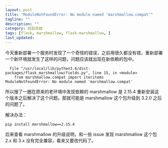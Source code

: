 ```yaml
---
layout: post
title: "ModuleNotFoundError: No module named 'marshmallow.compat'"
tagline: ""
description: ""
category: 经验总结
tags: [flask, marshmallow, flask-marshmallow, ]
last_updated:
---
```


今天重新部署一个服务时发现了一个奇怪的错误，之前用很久都没有错，重新部署一个新环境就发生了这样的问题，问题应该就出现在新依赖的包中。

	  File "/usr/local/lib/python3.6/dist-packages/flask_marshmallow/fields.py", line 15, in <module>
		from marshmallow.compat import iteritems
	ModuleNotFoundError: No module named 'marshmallow.compat'

所以搜了一圈在原来的老环境中发现依赖的 marshmallow 是 2.15.4 重新安装这个版本之后解决了这个问题。那就可能是 marshmallow 这个包升级到 3.2.0 之后的问题了。

解决办法：

	pip install marshmallow==2.15.4

后来查看 marshmallow 的升级说明，和一些 issue 发现 marshmallow 这个包 2.x 和 3.x 没有完全兼容，看来又要改代码了。
